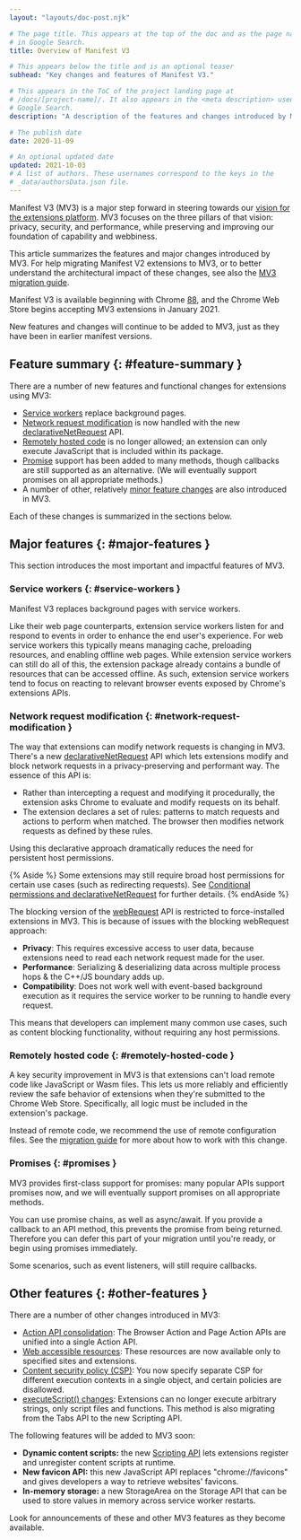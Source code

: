 ```yaml
---
layout: "layouts/doc-post.njk"

# The page title. This appears at the top of the doc and as the page name
# in Google Search.
title: Overview of Manifest V3

# This appears below the title and is an optional teaser
subhead: "Key changes and features of Manifest V3."

# This appears in the ToC of the project landing page at
# /docs/[project-name]/. It also appears in the <meta description> used in
# Google Search.
description: "A description of the features and changes introduced by Manifest V3."

# The publish date
date: 2020-11-09

# An optional updated date
updated: 2021-10-03
# A list of authors. These usernames correspond to the keys in the
# _data/authorsData.json file.
---
```


Manifest V3 (MV3) is a major step forward in steering towards our
[vision for the extensions platform](/docs/extensions/mv3/intro/platform-vision/).
MV3 focuses on the three pillars of that vision: privacy, security, and
performance, while preserving and improving our foundation of capability and
webbiness.

This article summarizes the features and major changes introduced by MV3. For
help migrating Manifest V2 extensions to MV3, or to better understand the
architectural impact of these changes, see also the [MV3 migration
guide](/docs/extensions/mv3/intro/mv3-migration/).

Manifest V3 is available beginning with Chrome
[88](https://chromiumdash.appspot.com/schedule), and the Chrome Web Store
begins accepting MV3 extensions in January 2021.

New features and changes will continue to be added to MV3, just as they have
been in earlier manifest versions.

## Feature summary {: #feature-summary }

There are a number of new features and functional changes for extensions using
MV3:

- [Service workers](#service-workers) replace background pages.
- [Network request modification](#network-request-modification) is now handled with the new [declarativeNetRequest](/docs/extensions/reference/declarativeNetRequest) API.
- [Remotely hosted code](#remotely-hosted-code) is no longer allowed; an extension can only execute JavaScript that is included within its package.
- [Promise](#promises) support has been added to many methods, though callbacks are still supported as an alternative. (We will eventually support promises on all appropriate methods.)
- A number of other, relatively [minor feature changes](#other-features) are also introduced in MV3.

Each of these changes is summarized in the sections below.

## Major features {: #major-features }

This section introduces the most important and impactful features of MV3.

### Service workers {: #service-workers }

Manifest V3 replaces background pages with service workers.

Like their web page counterparts, extension service workers listen for and
respond to events in order to enhance the end user's experience. For web
service workers this typically means managing cache, preloading resources, and
enabling offline web pages. While extension service workers can still do all of
this, the extension package already contains a bundle of resources that can be
accessed offline. As such, extension service workers tend to focus on reacting
to relevant browser events exposed by Chrome's extensions APIs.

### Network request modification {: #network-request-modification }

The way that extensions can modify network requests is changing in MV3. There's
a new [declarativeNetRequest](/docs/extensions/reference/declarativeNetRequest)
API which lets extensions modify and block network requests in a
privacy-preserving and performant way. The essence of this API is:

- Rather than intercepting a request and modifying it procedurally, the extension asks Chrome to evaluate and modify requests on its behalf.
- The extension declares a set of rules: patterns to match requests and actions to perform when matched. The browser then modifies network requests as defined by these rules.

Using this declarative approach dramatically reduces the need for persistent host permissions.

{% Aside %}
Some extensions may still require broad host permissions for certain use cases
(such as redirecting requests). See [Conditional permissions and
declarativeNetRequest](/docs/extensions/mv3/intro/mv3-migration#declarativenetrequest-conditional-perms)
for further details.
{% endAside %}

The blocking version of the
[webRequest](/docs/extensions/reference/webRequest)
API is restricted to force-installed extensions in MV3. This is because of
issues with the blocking webRequest approach:

- **Privacy**: This requires excessive access to user data, because extensions need to read each network request made for the user.
- **Performance**: Serializing & deserializing data across multiple process hops & the C++/JS boundary adds up.
- **Compatibility**: Does not work well with event-based background execution as it requires the service worker to be running to handle every request.

This means that developers can implement many common use cases, such as content
blocking functionality, without requiring any host permissions.

### Remotely hosted code {: #remotely-hosted-code }

A key security improvement in MV3 is that extensions can't load remote code
like JavaScript or Wasm files. This lets us more reliably and efficiently
review the safe behavior of extensions when they're submitted to the Chrome Web
Store. Specifically, all logic must be included in the extension's package.

Instead of remote code, we recommend the use of remote configuration files. See
the [migration guide](/docs/extensions/mv3/intro/mv3-migration#remotely-hosted-code)
for more about how to work with this change.

### Promises {: #promises }

MV3 provides first-class support for promises: many popular APIs support
promises now, and we will eventually support promises on all appropriate
methods.

You can use promise chains, as well as async/await. If you provide a callback
to an API method, this prevents the promise from being returned. Therefore you
can defer this part of your migration until you're ready, or begin using
promises immediately.

Some scenarios, such as event listeners, will still require callbacks.

## Other features {: #other-features }

There are a number of other changes introduced in MV3:

- [Action API consolidation](/docs/extensions/mv3/intro/mv3-migration#action-api-unification):
  The Browser Action and Page Action APIs are unified into a single Action API.
- [Web accessible resources](/docs/extensions/mv3/intro/mv3-migration#web-accessible-resources): These resources are now available only to specified sites and extensions.
- [Content security policy (CSP)](/docs/extensions/mv3/intro/mv3-migration#content-security-policy): You now specify separate CSP for different execution contexts in a single object, and certain policies are disallowed.
- [executeScript() changes](/docs/extensions/mv3/intro/mv3-migration#executing-arbitrary-strings): Extensions can no longer execute arbitrary strings, only script files and functions. This method is also migrating from the Tabs API to the new Scripting API.

The following features will be added to MV3 soon:

- **Dynamic content scripts:** the new [Scripting API][1] lets extensions register and unregister content scripts at runtime.
- **New favicon API:** this new JavaScript API replaces "chrome://favicons" and gives developers a way to retrieve websites' favicons.
- **In-memory storage:** a new StorageArea on the Storage API that can be used to store values in memory across service worker restarts.

Look for announcements of these and other MV3 features as they become available.

[1]: /docs/extensions/reference/scripting/
